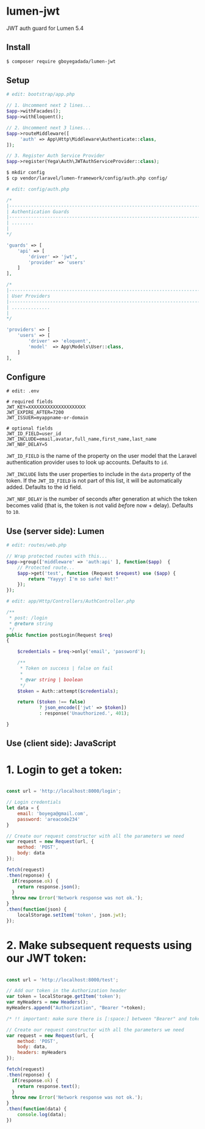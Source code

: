 # lumen-jwt

JWT auth guard for Lumen 5.4

## Install

```bash
$ composer require gboyegadada/lumen-jwt
```

## Setup

```php
# edit: bootstrap/app.php

// 1. Uncomment next 2 lines...
$app->withFacades();
$app->withEloquent();

// 2. Uncomment next 3 lines...
$app->routeMiddleware([
     'auth' => App\Http\Middleware\Authenticate::class,
]);

// 3. Register Auth Service Provider
$app->register(Yega\Auth\JWTAuthServiceProvider::class);

```

```bash
$ mkdir config
$ cp vendor/laravel/lumen-framework/config/auth.php config/
```

```php
# edit: config/auth.php

/*
|--------------------------------------------------------------------------
| Authentication Guards
|--------------------------------------------------------------------------
| ........
|
*/

'guards' => [
    'api' => [
        'driver' => 'jwt',
        'provider' => 'users'
    ]
],

/*
|--------------------------------------------------------------------------
| User Providers
|--------------------------------------------------------------------------
| ..............
|
*/

'providers' => [
    'users' => [
        'driver' => 'eloquent',
        'model'  => App\Models\User::class,
    ]
],

```

## Configure

```text
# edit: .env

# required fields
JWT_KEY=XXXXXXXXXXXXXXXXXXXXX
JWT_EXPIRE_AFTER=7200
JWT_ISSUER=myappname-or-domain

# optional fields
JWT_ID_FIELD=user_id
JWT_INCLUDE=email,avatar,full_name,first_name,last_name
JWT_NBF_DELAY=5

```

`JWT_ID_FIELD` is the name of the property on the user model that the
Laravel authentication provider uses to look up accounts. Defaults to `id`.

`JWT_INCLUDE` lists the user properties to include in the `data` property of the
token. If the `JWT_ID_FIELD` is not part of this list, it will be automatically
added. Defaults to the id field.

`JWT_NBF_DELAY` is the number of seconds after generation at which the token
becomes valid (that is, the token is *n*ot valid *b*e*f*ore now + delay).
Defaults to `10`.

## Use (server side): Lumen

```php
# edit: routes/web.php

// Wrap protected routes with this...
$app->group(['middleware' => 'auth:api' ], function($app)  {
    // Protected route...
    $app->get('test', function (Request $request) use ($app) {
        return "Yayyy! I'm so safe! Not!"
    });
});

```


```php
# edit: app/Http/Controllers/AuthController.php

/**
 * post: /login
 * @return string
 */
public function postLogin(Request $req)
{

    $credentials = $req->only('email', 'password');

    /**
     * Token on success | false on fail
     *
     * @var string | boolean
     */
    $token = Auth::attempt($credentials);

    return ($token !== false)
            ? json_encode(['jwt' => $token])
            : response('Unauthorized.', 401);

}

```

## Use (client side): JavaScript

# 1. Login to get a token:

```javascript

const url = 'http://localhost:8000/login';

// Login credentials
let data = {
    email: 'boyega@gmail.com',
    password: 'areacode234'
}

// Create our request constructor with all the parameters we need
var request = new Request(url, {
    method: 'POST',
    body: data
});

fetch(request)
.then(reponse) {
  if(response.ok) {
    return response.json();
  }
  throw new Error('Network response was not ok.');
}
.then(function(json) {
    localStorage.setItem('token', json.jwt);
});

```

# 2. Make subsequent requests using our JWT token:

```javascript

const url = 'http://localhost:8000/test';

// Add our token in the Authorization header
var token = localStorage.getItem('token');
var myHeaders = new Headers();
myHeaders.append("Authorization", "Bearer "+token);

/* !! important: make sure there is [:space:] between "Bearer" and token !! */

// Create our request constructor with all the parameters we need
var request = new Request(url, {
    method: 'POST',
    body: data,
    headers: myHeaders    
});

fetch(request)
.then(reponse) {
  if(response.ok) {
    return response.text(); 
  }
  throw new Error('Network response was not ok.');
}
.then(function(data) {
    console.log(data);
})

```

